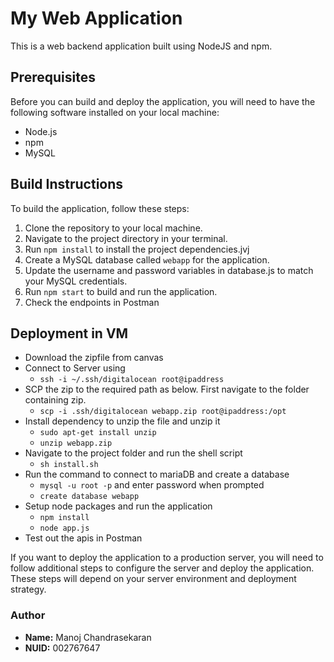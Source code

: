 # My Web Application
This is a web backend application built using NodeJS and npm.


## Prerequisites
Before you can build and deploy the application, you will need to have the following software installed on your local machine:

 - Node.js
 - npm
 - MySQL

## Build Instructions
To build the application, follow these steps:

1. Clone the repository to your local machine.
2. Navigate to the project directory in your terminal.
3. Run `npm install` to install the project dependencies.jvj
4. Create a MySQL database called `webapp` for the application.
5. Update the username and password variables in database.js to match your MySQL credentials.
6. Run `npm start` to build and run the application.
7. Check the endpoints in Postman

## Deployment in VM
 - Download the zipfile from canvas
 - Connect to Server using 
    - `ssh -i ~/.ssh/digitalocean root@ipaddress`
 - SCP the zip to the required path as below. First navigate to the folder containing zip.
    - `scp -i .ssh/digitalocean webapp.zip root@ipaddress:/opt`
 - Install dependency to unzip the file and unzip it
    - `sudo apt-get install unzip`
    - `unzip webapp.zip`
 - Navigate to the project folder and run the shell script
    - `sh install.sh`
 - Run the command to connect to mariaDB and create a database
    - `mysql -u root -p` and enter password when prompted
    - `create database webapp`
 - Setup node packages and run the application
    - `npm install`
    - `node app.js`
 - Test out the apis in Postman


If you want to deploy the application to a production server, you will need to follow additional steps to configure the server and deploy the application. These steps will depend on your server environment and deployment strategy.

### Author
 - **Name:** Manoj Chandrasekaran
 - **NUID:** 002767647
